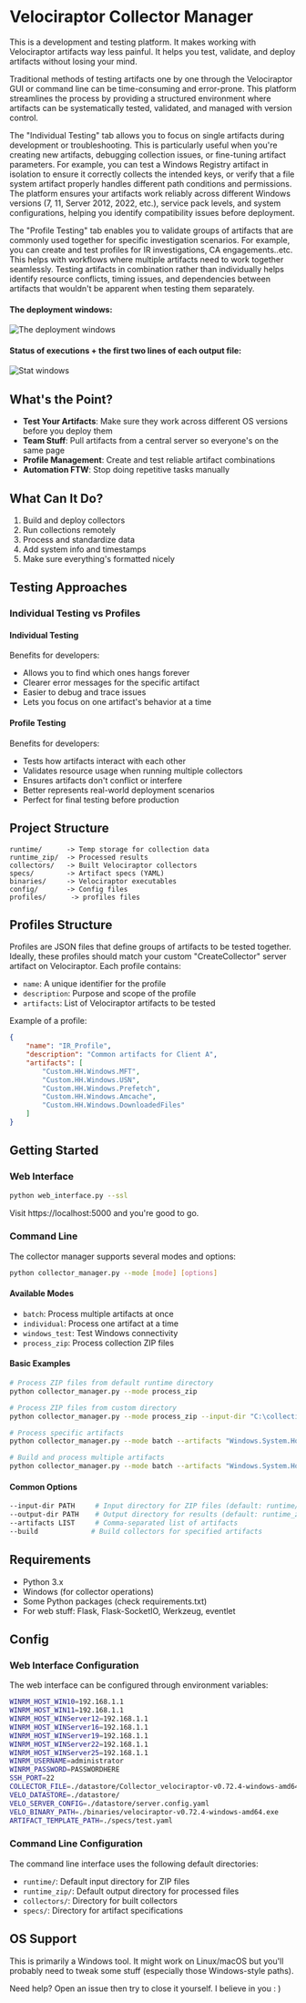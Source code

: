 # Velociraptor Collector Manager

This is a development and testing platform. It makes working with Velociraptor artifacts way less painful. It helps you test, validate, and deploy artifacts without losing your mind.

Traditional methods of testing artifacts one by one through the Velociraptor GUI or command line can be time-consuming and error-prone. This platform streamlines the process by providing a structured environment where artifacts can be systematically tested, validated, and managed with version control.

The "Individual Testing" tab allows you to focus on single artifacts during development or troubleshooting. This is particularly useful when you're creating new artifacts, debugging collection issues, or fine-tuning artifact parameters. For example, you can test a Windows Registry artifact in isolation to ensure it correctly collects the intended keys, or verify that a file system artifact properly handles different path conditions and permissions. The platform ensures your artifacts work reliably across different Windows versions (7, 11, Server 2012, 2022, etc.), service pack levels, and system configurations, helping you identify compatibility issues before deployment.

The "Profile Testing" tab enables you to validate groups of artifacts that are commonly used together for specific investigation scenarios. For example, you can create and test profiles for IR investigations, CA engagements..etc. This helps with workflows where multiple artifacts need to work together seamlessly. Testing artifacts in combination rather than individually helps identify resource conflicts, timing issues, and dependencies between artifacts that wouldn't be apparent when testing them separately. 


#### The deployment windows:
![The deployment windows ](screenshots/1.png)


#### Status  of executions + the first two lines of each output file:

![Stat windows](screenshots/2.png)


## What's the Point?

- **Test Your Artifacts**: Make sure they work across different OS versions before you deploy them
- **Team Stuff**: Pull artifacts from a central server so everyone's on the same page
- **Profile Management**: Create and test reliable artifact combinations
- **Automation FTW**: Stop doing repetitive tasks manually

## What Can It Do?

1. Build and deploy collectors
2. Run collections remotely
3. Process and standardize data
4. Add system info and timestamps
5. Make sure everything's formatted nicely

## Testing Approaches

### Individual Testing vs Profiles

#### Individual Testing 

Benefits for developers:
- Allows you to find which ones hangs forever
- Clearer error messages for the specific artifact
- Easier to debug and trace issues
- Lets you focus on one artifact's behavior at a time

#### Profile Testing 
Benefits for developers:
- Tests how artifacts interact with each other
- Validates resource usage when running multiple collectors
- Ensures artifacts don't conflict or interfere
- Better represents real-world deployment scenarios
- Perfect for final testing before production

## Project Structure

```
runtime/      -> Temp storage for collection data
runtime_zip/  -> Processed results
collectors/   -> Built Velociraptor collectors
specs/        -> Artifact specs (YAML)
binaries/     -> Velociraptor executables
config/       -> Config files
profiles/      -> profiles files
```

## Profiles Structure
Profiles are JSON files that define groups of artifacts to be tested together. Ideally, these profiles should match your custom "CreateCollector" server artifact on Velociraptor. Each profile contains:
- `name`: A unique identifier for the profile
- `description`: Purpose and scope of the profile
- `artifacts`: List of Velociraptor artifacts to be tested

Example of a profile:
```json
{
    "name": "IR_Profile",
    "description": "Common artifacts for Client A",
    "artifacts": [
        "Custom.HH.Windows.MFT",
        "Custom.HH.Windows.USN",
        "Custom.HH.Windows.Prefetch",
        "Custom.HH.Windows.Amcache",
        "Custom.HH.Windows.DownloadedFiles"
    ]
}
```

## Getting Started

### Web Interface
```bash
python web_interface.py --ssl
```

Visit https://localhost:5000 and you're good to go.

### Command Line

The collector manager supports several modes and options:

```bash
python collector_manager.py --mode [mode] [options]
```

#### Available Modes
- `batch`: Process multiple artifacts at once
- `individual`: Process one artifact at a time
- `windows_test`: Test Windows connectivity
- `process_zip`: Process collection ZIP files

#### Basic Examples

```bash
# Process ZIP files from default runtime directory
python collector_manager.py --mode process_zip

# Process ZIP files from custom directory
python collector_manager.py --mode process_zip --input-dir "C:\collections" --output-dir "C:\results"

# Process specific artifacts
python collector_manager.py --mode batch --artifacts "Windows.System.HostsFile"

# Build and process multiple artifacts
python collector_manager.py --mode batch --artifacts "Windows.System.HostsFile,Windows.Network.NetstatEnriched" --build
```

#### Common Options
```bash
--input-dir PATH     # Input directory for ZIP files (default: runtime/)
--output-dir PATH    # Output directory for results (default: runtime_zip/)
--artifacts LIST     # Comma-separated list of artifacts
--build             # Build collectors for specified artifacts
```

## Requirements

- Python 3.x
- Windows (for collector operations)
- Some Python packages (check requirements.txt)
- For web stuff: Flask, Flask-SocketIO, Werkzeug, eventlet

## Config

### Web Interface Configuration
The web interface can be configured through environment variables:
```bash
WINRM_HOST_WIN10=192.168.1.1
WINRM_HOST_WIN11=192.168.1.1
WINRM_HOST_WINServer12=192.168.1.1
WINRM_HOST_WINServer16=192.168.1.1
WINRM_HOST_WINServer19=192.168.1.1
WINRM_HOST_WINServer22=192.168.1.1
WINRM_HOST_WINServer25=192.168.1.1
WINRM_USERNAME=administrator
WINRM_PASSWORD=PASSWORDHERE
SSH_PORT=22
COLLECTOR_FILE=./datastore/Collector_velociraptor-v0.72.4-windows-amd64.exe
VELO_DATASTORE=./datastore/
VELO_SERVER_CONFIG=./datastore/server.config.yaml
VELO_BINARY_PATH=./binaries/velociraptor-v0.72.4-windows-amd64.exe
ARTIFACT_TEMPLATE_PATH=./specs/test.yaml
```

### Command Line Configuration
The command line interface uses the following default directories:
- `runtime/`: Default input directory for ZIP files
- `runtime_zip/`: Default output directory for processed files
- `collectors/`: Directory for built collectors
- `specs/`: Directory for artifact specifications

## OS Support

This is primarily a Windows tool. It might work on Linux/macOS but you'll probably need to tweak some stuff (especially those Windows-style paths).

Need help? Open an issue then try to close it yourself. I believe in you : )
